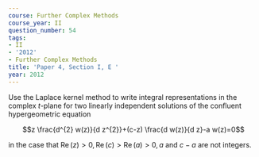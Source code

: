 ```yaml
---
course: Further Complex Methods
course_year: II
question_number: 54
tags:
- II
- '2012'
- Further Complex Methods
title: 'Paper 4, Section I, E '
year: 2012
---
```




Use the Laplace kernel method to write integral representations in the complex $t$-plane for two linearly independent solutions of the confluent hypergeometric equation

$$z \frac{d^{2} w(z)}{d z^{2}}+(c-z) \frac{d w(z)}{d z}-a w(z)=0$$

in the case that $\operatorname{Re}(z)>0, \operatorname{Re}(c)>\operatorname{Re}(a)>0, a$ and $c-a$ are not integers.
